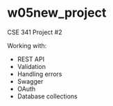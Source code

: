 # w05new_project
CSE 341 Project #2 

Working with:
- REST API
- Validation
- Handling errors
- Swagger
- OAuth
- Database collections
